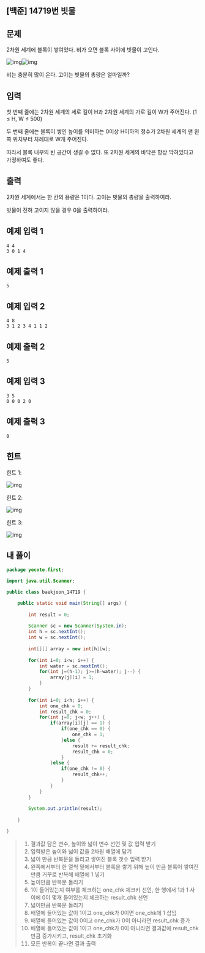 ## [백준] 14719번 빗물



## 문제

2차원 세계에 블록이 쌓여있다. 비가 오면 블록 사이에 빗물이 고인다.

![img](https://onlinejudgeimages.s3-ap-northeast-1.amazonaws.com/problem/14719/1.png)![img](https://onlinejudgeimages.s3-ap-northeast-1.amazonaws.com/problem/14719/2.png)

비는 충분히 많이 온다. 고이는 빗물의 총량은 얼마일까?



## 입력

첫 번째 줄에는 2차원 세계의 세로 길이 H과 2차원 세계의 가로 길이 W가 주어진다. (1 ≤ H, W ≤ 500)

두 번째 줄에는 블록이 쌓인 높이를 의미하는 0이상 H이하의 정수가 2차원 세계의 맨 왼쪽 위치부터 차례대로 W개 주어진다.

따라서 블록 내부의 빈 공간이 생길 수 없다. 또 2차원 세계의 바닥은 항상 막혀있다고 가정하여도 좋다.



## 출력

2차원 세계에서는 한 칸의 용량은 1이다. 고이는 빗물의 총량을 출력하여라.

빗물이 전혀 고이지 않을 경우 0을 출력하여라.



## 예제 입력 1 

```
4 4
3 0 1 4
```



## 예제 출력 1 

```
5
```



## 예제 입력 2 

```
4 8
3 1 2 3 4 1 1 2
```



## 예제 출력 2 

```
5
```



## 예제 입력 3 

```
3 5
0 0 0 2 0
```



## 예제 출력 3 

```
0
```



## 힌트

힌트 1:

![img](https://onlinejudgeimages.s3-ap-northeast-1.amazonaws.com/problem/14719/ex1.png)

힌트 2:

![img](https://onlinejudgeimages.s3-ap-northeast-1.amazonaws.com/problem/14719/ex2.png)

힌트 3:

![img](https://onlinejudgeimages.s3-ap-northeast-1.amazonaws.com/problem/14719/ex3.png)



## 내 풀이

```java
package yecote.first;

import java.util.Scanner;

public class baekjoon_14719 {

	public static void main(String[] args) {
		
		int result = 0;
		
		Scanner sc = new Scanner(System.in);
		int h = sc.nextInt();
		int w = sc.nextInt(); 
		
		int[][] array = new int[h][w];
		
		for(int i=0; i<w; i++) {
			int water = sc.nextInt(); 
			for(int j=(h-1); j>=(h-water); j--) { 
				array[j][i] = 1;
			}
		}
		
		for(int i=0; i<h; i++) {
			int one_chk = 0;
			int result_chk = 0;
			for(int j=0; j<w; j++) {
				if(array[i][j] == 1) {
					if(one_chk == 0) {
						one_chk = 1;
					}else {
						result += result_chk;
						result_chk = 0;
					}
				}else {
					if(one_chk != 0) {
						result_chk++;
					}
				}
			}
		}
		
		System.out.println(result);
		
	}

}

```

> 1. 결과값 담은 변수, 높이와 넓이 변수 선언 및 값 입력 받기
> 2. 입력받은 높이와 넓이 값을 2차원 배열에 담기
> 3. 넓이 만큼 반복문을 돌리고 쌓여진 블록 갯수 입력 받기
> 4. 왼쪽에서부터 한 열씩 밑에서부터 블록을 쌓기 위해 높이 만큼 블록이 쌓여진 만큼 거꾸로 반복해 배열에 1 넣기
> 5. 높이만큼 반복문 돌리기
> 6.  1이 들어있는지 여부를 체크하는 one_chk 체크키 선언, 한 행에서 1과 1 사이에 0이 몇개 들어있는지 체크하는 result_chk 선언
> 7. 넓이만큼 반복문 돌리기
> 8. 배열에 들어있는 값이 1이고 one_chk가 0이면 one_chk에 1 삽입
> 9. 배열에 들어있는 값이 0이고 one_chk가 0이 아니라면 result_chk 증가
> 10. 배열에 들어있는 값이 1이고 one_chk가 0이 아니라면 결과값에 result_chk만큼 증가시키고, result_chk 초기화
> 11. 모든 반복이 끝나면 결과 출력